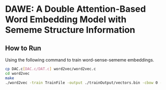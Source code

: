 # DAWE: A Double Attention-Based Word Embedding Model with Sememe Structure Information
## How to Run

Using the following command to train word-sense-sememe embeddings.

```sh
cp DAC.c[DAC.c/DAT.c] word2vec/word2vec.c
cd word2vec
make
./word2vec -train TrainFile -output ./trainOutput/vectors.bin -cbow 0 -size 200 -window 8 -negative 25 -hs 0 -sample 1e-4 -threads 30 -binary 1 -iter 1 -read-vocab ./datasets/VocabFile -read-meaning ./datasets/SememeFile -read-sense ./datasets/Word_Sense_Sememe_File -min-count 1 -alpha 0.025
```
